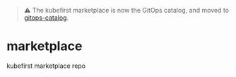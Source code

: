 > ⚠️ The kubefirst marketplace is now the GitOps catalog, and moved to [gitops-catalog](https://github.com/kubefirst/gitops-catalog).

# marketplace

kubefirst marketplace repo
